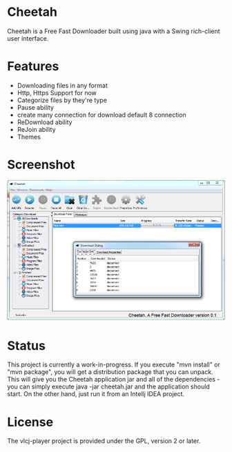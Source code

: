 # Cheetah
Cheetah is a Free Fast Downloader built using java with a Swing rich-client user interface.

# Features
* Downloading files in any format
* Http, Https Support for now
* Categorize files by they're type
* Pause ability
* create many connection for download default 8 connection
* ReDownload ability
* ReJoin ability
* Themes

# Screenshot
![Alt text](/doc/Cheetah.png?raw=true "Cheetah")

# Status
This project is currently a work-in-progress.
If you execute "mvn install" or "mvn package", you will get a distribution package that you can unpack. This will give you the Cheetah application jar and all of the dependencies - you can simply execute java -jar cheetah.jar and the application should start.
On the other hand, just run it from an Intellj IDEA project.

# License
The vlcj-player project is provided under the GPL, version 2 or later.
